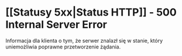 # [[Statusy 5xx|Status HTTP]] - 500 Internal Server Error
Informacja dla klienta o tym, że serwer znalazł się w stanie, który uniemożliwia poprawne przetworzenie żądania.